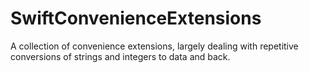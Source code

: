 # SwiftConvenienceExtensions

A collection of convenience extensions, largely dealing with repetitive conversions of strings and integers to data and back.
